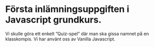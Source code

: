 # Första inlämningsuppgiften i Javascript grundkurs.

Vi skulle göra ett enkelt ”Quiz-spel” där man ska gissa namnet på en klasskompis.
Vi har använt oss av Vanilla Javascript.

